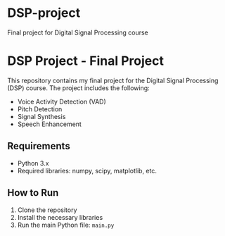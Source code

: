 # DSP-project
Final project for Digital Signal Processing course
# DSP Project - Final Project

This repository contains my final project for the Digital Signal Processing (DSP) course.
The project includes the following:
- Voice Activity Detection (VAD)
- Pitch Detection
- Signal Synthesis
- Speech Enhancement

## Requirements
- Python 3.x
- Required libraries: numpy, scipy, matplotlib, etc.

## How to Run
1. Clone the repository
2. Install the necessary libraries
3. Run the main Python file: `main.py`
